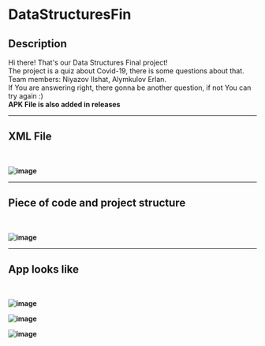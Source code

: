 # DataStructuresFin
<h2>Description</h2>
Hi there! That's our Data Structures Final project!<br>
The project is a quiz about Covid-19, there is some questions about that.<br>
Team members: Niyazov Ilshat, Alymkulov Erlan. <br>
If You are answering right, there gonna be another question, if not You can try again :)<br>
<b>APK File is also added in releases<b>
<hr>
<h2>XML File</h2><br>

![image](https://user-images.githubusercontent.com/39675003/117545967-e79f2580-b049-11eb-96e6-fc120074b66a.png)

<hr>
<h2>Piece of code and project structure</h2><br>

![image](https://user-images.githubusercontent.com/39675003/117545982-f71e6e80-b049-11eb-8238-00a79d691cb9.png)

<hr>
<h2>App looks like</h2><br>

![image](https://user-images.githubusercontent.com/39675003/117545999-09001180-b04a-11eb-876c-fd43573d7718.png)<br>

![image](https://user-images.githubusercontent.com/39675003/117546008-15846a00-b04a-11eb-81c7-0fc0add4a8f8.png)

![image](https://user-images.githubusercontent.com/39675003/117546015-20d79580-b04a-11eb-89e3-629f280d5d55.png)
